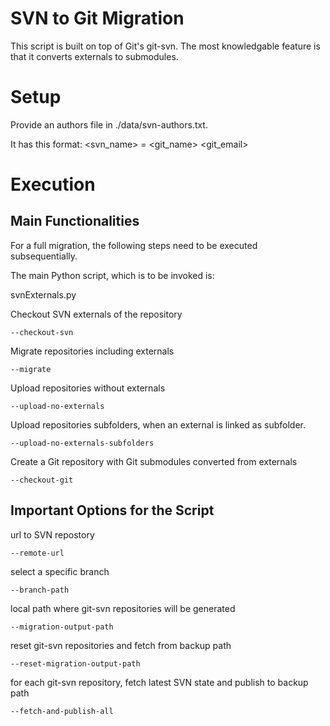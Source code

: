 # SVN to Git Migration
This script is built on top of Git's git-svn. The most knowledgable feature is
that it converts externals to submodules.

# Setup
Provide an authors file in ./data/svn-authors.txt.

It has this format: <svn_name> = <git_name> <git_email> 

# Execution

## Main Functionalities
For a full migration, the following steps need to be executed subsequentially.

The main Python script, which is to be invoked is:

svnExternals.py

Checkout SVN externals of the repository
```
--checkout-svn
```

Migrate repositories including externals
```
--migrate
```

Upload repositories without externals
```
--upload-no-externals
```

Upload repositories subfolders, when an external is linked as subfolder.
```
--upload-no-externals-subfolders
```

Create a Git repository with Git submodules converted from externals
```
--checkout-git
```

## Important Options for the Script  
url to SVN repostory
```
--remote-url
```

select a specific branch
```
--branch-path
```

local path where git-svn repositories will be generated
```
--migration-output-path
```

reset git-svn repositories and fetch from backup path
```
--reset-migration-output-path
```

for each git-svn repository, fetch latest SVN state and publish to backup path
```
--fetch-and-publish-all
```

